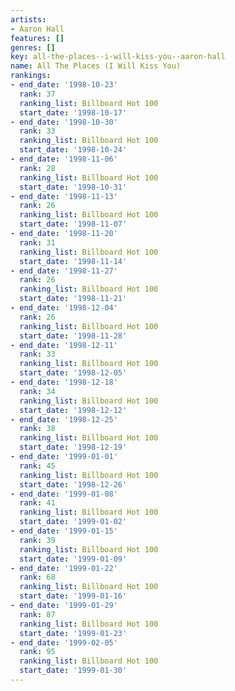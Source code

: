 ```yaml
---
artists:
- Aaron Hall
features: []
genres: []
key: all-the-places--i-will-kiss-you--aaron-hall
name: All The Places (I Will Kiss You)
rankings:
- end_date: '1998-10-23'
  rank: 37
  ranking_list: Billboard Hot 100
  start_date: '1998-10-17'
- end_date: '1998-10-30'
  rank: 33
  ranking_list: Billboard Hot 100
  start_date: '1998-10-24'
- end_date: '1998-11-06'
  rank: 28
  ranking_list: Billboard Hot 100
  start_date: '1998-10-31'
- end_date: '1998-11-13'
  rank: 26
  ranking_list: Billboard Hot 100
  start_date: '1998-11-07'
- end_date: '1998-11-20'
  rank: 31
  ranking_list: Billboard Hot 100
  start_date: '1998-11-14'
- end_date: '1998-11-27'
  rank: 26
  ranking_list: Billboard Hot 100
  start_date: '1998-11-21'
- end_date: '1998-12-04'
  rank: 26
  ranking_list: Billboard Hot 100
  start_date: '1998-11-28'
- end_date: '1998-12-11'
  rank: 33
  ranking_list: Billboard Hot 100
  start_date: '1998-12-05'
- end_date: '1998-12-18'
  rank: 34
  ranking_list: Billboard Hot 100
  start_date: '1998-12-12'
- end_date: '1998-12-25'
  rank: 38
  ranking_list: Billboard Hot 100
  start_date: '1998-12-19'
- end_date: '1999-01-01'
  rank: 45
  ranking_list: Billboard Hot 100
  start_date: '1998-12-26'
- end_date: '1999-01-08'
  rank: 41
  ranking_list: Billboard Hot 100
  start_date: '1999-01-02'
- end_date: '1999-01-15'
  rank: 39
  ranking_list: Billboard Hot 100
  start_date: '1999-01-09'
- end_date: '1999-01-22'
  rank: 68
  ranking_list: Billboard Hot 100
  start_date: '1999-01-16'
- end_date: '1999-01-29'
  rank: 87
  ranking_list: Billboard Hot 100
  start_date: '1999-01-23'
- end_date: '1999-02-05'
  rank: 95
  ranking_list: Billboard Hot 100
  start_date: '1999-01-30'
---
```


